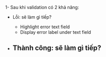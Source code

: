 1- Sau khi validation có 2 khả năng:

+ Lỗi: sẽ làm gì tiếp?
	- Highlight error text field
	- Display error label under text field


+ Thành công: sẽ làm gì tiếp?
	- 
